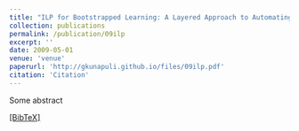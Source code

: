 ```yaml
---
title: "ILP for Bootstrapped Learning: A Layered Approach to Automating the ILP Setup Problem"
collection: publications
permalink: /publication/09ilp
excerpt: ''
date: 2009-05-01
venue: 'venue'
paperurl: 'http://gkunapuli.github.io/files/09ilp.pdf'
citation: 'Citation'
---
```

Some abstract

[[BibTeX]](http://gkunapuli.github.io/files/09ilp.bib)
